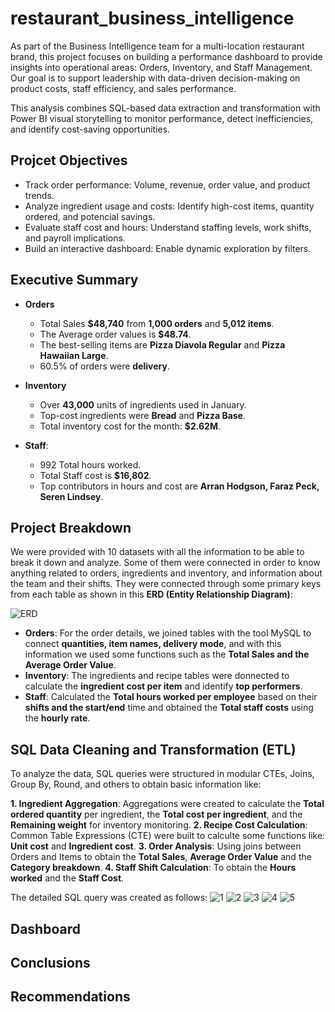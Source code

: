 # restaurant_business_intelligence

As part of the Business Intelligence team for a multi-location restaurant brand, this project focuses on building a performance dashboard to provide insights into operational areas: Orders, Inventory, and Staff Management. Our goal is to support leadership with data-driven decision-making on product costs, staff efficiency, and sales performance.

This analysis combines SQL-based data extraction and transformation with Power BI visual storytelling to monitor performance, detect inefficiencies, and identify cost-saving opportunities.

## Projcet Objectives

- Track order performance: Volume, revenue, order value, and product trends.
- Analyze ingredient usage and costs: Identify high-cost items, quantity ordered, and potencial savings.
- Evaluate staff cost and hours: Understand staffing levels, work shifts, and payroll implications.
- Build an interactive dashboard: Enable dynamic exploration by filters.

## Executive Summary
- **Orders**
  
  - Total Sales **$48,740** from **1,000 orders** and **5,012 items**.
  - The Average order values is **$48.74**.
  - The best-selling items are **Pizza Diavola Regular** and **Pizza Hawaiian Large**.
  - 60.5% of orders were **delivery**.
  
- **Inventory**
  
  - Over **43,000** units of ingredients used in January.
  - Top-cost ingredients were **Bread** and **Pizza Base**.
  - Total inventory cost for the month: **$2.62M**.
    
- **Staff**:

  - 992 Total hours worked.
  - Total Staff cost is **$16,802**.
  - Top contributors in hours and cost are **Arran Hodgson, Faraz Peck, Seren Lindsey**.
    

## Project Breakdown

We were provided with 10 datasets with all the information to be able to break it down and analyze. Some of them were connected in order to know anything related to orders, ingredients and inventory, and information about the team and their shifts. They were connected through some primary keys from each table as shown in this **ERD (Entity Relationship Diagram)**:

![ERD](https://github.com/user-attachments/assets/374362e4-faf3-4704-8313-1b08d5942899)

- **Orders**: For the order details, we joined tables with the tool MySQL to connect **quantities, item names, delivery mode**, and with this information we used some functions such as the **Total Sales and the Average Order Value**.
- **Inventory**: The ingredients and recipe tables were donnected to calculate the **ingredient cost per item** and identify **top performers**.
- **Staff**: Calculated the **Total hours worked per employee** based on their **shifts and the start/end** time and obtained the **Total staff costs** using the **hourly rate**.

## SQL Data Cleaning and Transformation (ETL)

To analyze the data, SQL queries were structured in modular CTEs, Joins, Group By, Round, and others to obtain basic information like:

**1. Ingredient Aggregation**: Aggregations were created to calculate the **Total ordered quantity** per ingredient, the **Total cost per ingredient**, and the **Remaining weight** for inventory monitoring.
**2. Recipe Cost Calculation**: Common Table Expressions (CTE) were built to calculte some functions like: **Unit cost** and **Ingredient cost**.
**3. Order Analysis**: Using joins between Orders and Items to obtain the **Total Sales**, **Average Order Value** and the **Category breakdown**.
**4. Staff Shift Calculation**: To obtain the **Hours worked** and the **Staff Cost**.

The detailed SQL query was created as follows:
![1](https://github.com/user-attachments/assets/aa9059a8-07e4-420f-b6c7-617248c2f122)
![2](https://github.com/user-attachments/assets/576c57ef-b591-415c-8928-c77a7a3cbfdc)
![3](https://github.com/user-attachments/assets/de6d5389-567b-4c96-ad3f-c569edb3a51f)
![4](https://github.com/user-attachments/assets/042ab6aa-6cde-4888-b8a7-849b957767b1)
![5](https://github.com/user-attachments/assets/2c544ab9-b341-4eea-af10-c0ddf91783f9)

## Dashboard





## Conclusions





## Recommendations






